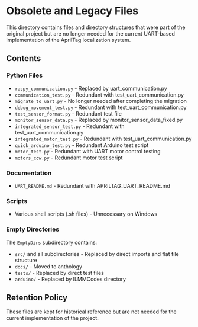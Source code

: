 # Obsolete and Legacy Files

This directory contains files and directory structures that were part of the original project but are no longer needed for the current UART-based implementation of the AprilTag localization system.

## Contents

### Python Files

- `raspy_communication.py` - Replaced by uart_communication.py
- `communication_test.py` - Redundant with test_uart_communication.py
- `migrate_to_uart.py` - No longer needed after completing the migration
- `debug_movement_test.py` - Redundant with test_uart_communication.py
- `test_sensor_format.py` - Redundant test file
- `monitor_sensor_data.py` - Replaced by monitor_sensor_data_fixed.py
- `integrated_sensor_test.py` - Redundant with test_uart_communication.py
- `integrated_motor_test.py` - Redundant with test_uart_communication.py
- `quick_arduino_test.py` - Redundant Arduino test script
- `motor_test.py` - Redundant with UART motor control testing
- `motors_ccw.py` - Redundant motor test script

### Documentation

- `UART_README.md` - Redundant with APRILTAG_UART_README.md

### Scripts

- Various shell scripts (.sh files) - Unnecessary on Windows

### Empty Directories

The `EmptyDirs` subdirectory contains:

- `src/` and all subdirectories - Replaced by direct imports and flat file structure
- `docs/` - Moved to anthology
- `tests/` - Replaced by direct test files
- `arduino/` - Replaced by ILMMCodes directory

## Retention Policy

These files are kept for historical reference but are not needed for the current implementation of the project.
